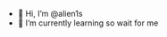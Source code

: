 - 👋 Hi, I’m @alien1s
- 🌱 I’m currently learning so wait for me

<!---
alien1s/alien1s is a ✨ special ✨ repository because its `README.md` (this file) appears on your GitHub profile.
You can click the Preview link to take a look at your changes.
--->
